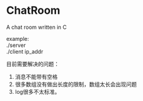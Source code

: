 # ChatRoom
A chat room written in C  



example:  
    ./server  
    ./client ip_addr  


目前需要解决的问题：  
1. 消息不能带有空格  
2. 很多数组没有做出长度的限制，数组太长会出现问题  
3. log很多不太标准。  
